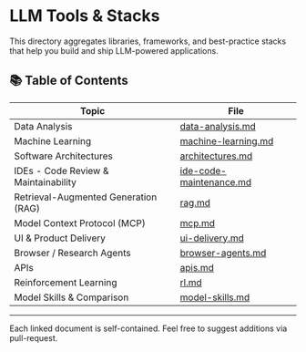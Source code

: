 # LLM Tools & Stacks

This directory aggregates libraries, frameworks, and best-practice stacks that help you build and ship LLM-powered applications.

## 📚 Table of Contents

| Topic | File |
|-------|------|
| Data Analysis | [data-analysis.md](./data-analysis.md) |
| Machine Learning | [machine-learning.md](./machine-learning.md) |
| Software Architectures | [architectures.md](./architectures.md) |
| IDEs - Code Review & Maintainability | [ide-code-maintenance.md](./ide-code-maintenance.md) |
| Retrieval-Augmented Generation (RAG) | [rag.md](./rag.md) |
| Model Context Protocol (MCP) | [mcp.md](./mcp.md) |
| UI & Product Delivery | [ui-delivery.md](./ui-delivery.md) |
| Browser / Research Agents | [browser-agents.md](./browser-agents.md) |
| APIs | [apis.md](./apis.md) |
| Reinforcement Learning | [rl.md](./rl.md) |
| Model Skills & Comparison | [model-skills.md](./model-skills.md) |

---

Each linked document is self-contained. Feel free to suggest additions via pull-request.